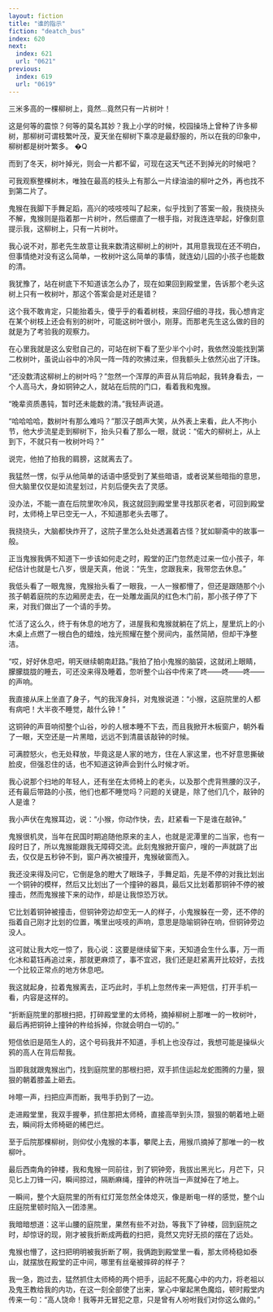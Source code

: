 ```yaml
---
layout: fiction
title: "谁的指示"
fiction: "deatch_bus"
index: 620
next:
  index: 621
  url: "0621"
previous:
  index: 619
  url: "0619"
---
```

三米多高的一棵柳树上，竟然...竟然只有一片树叶！

这是何等的震惊？何等的莫名其妙？我上小学的时候，校园操场上曾种了许多柳树，那柳树可谓枝繁叶茂，夏天坐在柳树下乘凉是最舒服的，所以在我的印象中，柳树都是树叶繁多。 �Q

而到了冬天，树叶掉光，则会一片都不留，可现在这天气还不到掉光的时候吧？

可我观察整棵树木，唯独在最高的枝头上有那么一片绿油油的柳叶之外，再也找不到第二片了。

鬼猴在我脚下手舞足蹈，高兴的吱吱吱叫了起来，似乎找到了答案一般，我挠挠头不解，鬼猴则是指着那一片树叶，然后绷直了一根手指，对我连连举起，好像刻意提示我，这柳树上，只有一片树叶。

我心说不对，那老先生故意让我来数清这柳树上的树叶，其用意我现在还不明白，但事情绝对没有这么简单，一枚树叶这么简单的事情，就连幼儿园的小孩子也能数的清。

我犹豫了，站在树底下不知道该怎么办了，现在如果回到殿堂里，告诉那个老头这树上只有一枚树叶，那这个答案会是对还是错？

这个我不敢肯定，只能抬着头，傻乎乎的看着树枝，来回仔细的寻找，我心想肯定在某个树枝上还会有别的树叶，可能这树叶很小，刚芽。而那老先生这么做的目的就是为了考验我的观察力。

在心里我就是这么安慰自己的，可站在树下看了至少半个小时，我依然没能找到第二枚树叶，虽说山谷中的冷风一阵一阵的吹拂过来，但我额头上依然沁出了汗珠。

“还没数清这柳树上的树叶吗？”忽然一个浑厚的声音从背后响起，我转身看去，一个人高马大，身如铜钟之人，就站在后院的门口，看着我和鬼猴。

“晚辈资质愚钝，暂时还未能数的清。”我轻声说道。

“哈哈哈哈，数树叶有那么难吗？”那汉子朗声大笑，从外表上来看，此人不拘小节，他大步流星走到柳树下，抬头只看了那么一眼，就说：“偌大的柳树上，从上到下，不就只有一枚树叶吗？”

说完，他拍了拍我的肩膀，这就离去了。

我猛然一愣，似乎从他简单的话语中感受到了某些暗语，或者说某些暗指的意思，但大脑里仅仅是如流星划过，片刻后便失去了灵感。

没办法，不能一直在后院里吹冷风，我这就回到殿堂里寻找那灰老者，可回到殿堂时，太师椅上早已空无一人，不知道那老头去哪了。

我挠挠头，大脑都快炸开了，这院子里怎么处处透漏着古怪？犹如聊斋中的故事一般。

正当鬼猴我俩不知道下一步该如何走之时，殿堂的正门忽然走过来一位小孩子，年纪估计也就是七八岁，很是天真，他说：“先生，您跟我来，我带您去休息。”

我低头看了一眼鬼猴，鬼猴抬头看了一眼我，一人一猴都懵了，但还是跟随那个小孩子朝着庭院的东边厢房走去，在一处雕龙画凤的红色木门前，那小孩子停了下来，对我们做出了一个请的手势。

忙活了这么久，终于有休息的地方了，进屋我和鬼猴就躺在了炕上，屋里炕上的小木桌上点燃了一根白色的蜡烛，烛光照耀在整个房间内，虽然简陋，但却干净整洁。

“哎，好好休息吧，明天继续朝南赶路。”我拍了拍小鬼猴的脑袋，这就闭上眼睛，朦朦胧胧的睡去，可还没来得及睡着，忽听整个山谷中传来了咚――咚――咚――的声响。

我直接从床上坐直了身子，气的我浑身抖，对鬼猴说道：“小猴，这庭院里的人都有病吧！大半夜不睡觉，敲什么钟！”

这铜钟的声音响彻整个山谷，吵的人根本睡不下去，而且我掀开木板窗户，朝外看了一眼，天空还是一片黑暗，远远不到清晨该敲钟的时候。

可满腔怒火，也无处释放，毕竟这是人家的地方，住在人家这里，也不好意思撕破脸皮，但强忍住的话，也不知道这钟声会到什么时候才听。

我心说那个扫地的年轻人，还有坐在太师椅上的老头，以及那个虎背熊腰的汉子，还有最后带路的小孩，他们也都不睡觉吗？问题的关键是，除了他们几个，敲钟的人是谁？

我小声伏在鬼猴耳边，说：“小猴，你动作快，去，赶紧看一下是谁在敲钟。”

鬼猴很机灵，当年在民国时期追随他原来的主人，也就是泥潭里的二当家，也有一段时日了，所以鬼猴能跟我无障碍交流。此刻鬼猴掀开窗户，嗖的一声就跳了出去，仅仅是五秒钟不到，窗户再次被撞开，鬼猴破窗而入。

我还没来得及问它，它倒是急的瞪大了眼珠子，手舞足蹈，先是不停的对我比划出一个铜钟的模样，然后又比划出了一个撞钟的器具，最后又比划着那铜钟不停的被撞击，然而鬼猴接下来的动作，却是让我惊恐万状。

它比划着铜钟被撞击，但铜钟旁边却空无一人的样子，小鬼猴躲在一旁，还不停的指着自己刚才比划的位置，嘴里出吱吱的声响，意思是隐喻铜钟在响，但铜钟旁边没人。

这可就让我大吃一惊了，我心说：这要是继续留下来，天知道会生什么事，万一雨化冰和葛钰再追过来，那就更麻烦了，事不宜迟，我们还是赶紧离开比较好，去找一个比较正常点的地方休息吧。

我这就起身，拉着鬼猴离去，正巧此时，手机上忽然传来一声短信，打开手机一看，内容是这样的。

“折断庭院里的那根扫把，打碎殿堂里的太师椅，摘掉柳树上那唯一的一枚树叶，最后再把铜钟上撞钟的杵给拆掉，你就会明白一切的。”

短信依旧是陌生人的，这个号码我并不知道，手机上也没存过，我想可能是操纵火鸦的高人在背后帮我。

当即我就跟鬼猴出门，找到庭院里的那根扫把，双手抓住运起龙蛇图腾的力量，狠狠的朝着膝盖上砸去。

咔嚓一声，扫把应声而断，我甩手扔到了一边。

走进殿堂里，我双手握拳，抓住那把太师椅，直接高举到头顶，狠狠的朝着地上砸去，瞬间将太师椅砸的稀巴烂。

至于后院那棵柳树，则仰仗小鬼猴的本事，攀爬上去，用猴爪摘掉了那唯一的一枚柳叶。

最后西南角的钟楼，我和鬼猴一同前往，到了铜钟旁，我拔出黑光匕，月芒下，只见匕上刀锋一闪，瞬间掠过，隔断麻绳，撞钟的杵咣当一声就掉在了地上。

一瞬间，整个大庭院里的所有红灯笼忽然全体熄灭，像是断电一样的感觉，整个山庄庭院里顿时陷入一团漆黑。

我暗暗想道：这半山腰的庭院里，果然有些不对劲，等我下了钟楼，回到庭院之时，却惊讶的现，刚才被我折断成两截的扫把，竟然又完好无损的摆在了远处。

鬼猴也懵了，这扫把明明被我折断了啊，我俩跑到殿堂里一看，那太师椅稳如泰山，就摆放在殿堂的正中间，哪里有丝毫被摔碎的样子？

我一急，跑过去，猛然抓住太师椅的两个把手，运起不死魔心中的内力，将老祖以及鬼王教给我的内功，在这一刻全部使了出来，掌心中窜起黑色魔焰，顿时殿堂内传来一句：“高人饶命！我等并无冒犯之意，只是曾有人吩咐我们对你这么做的。”